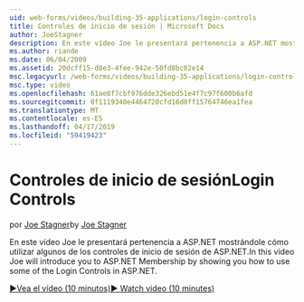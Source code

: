 ```yaml
---
uid: web-forms/videos/building-35-applications/login-controls
title: Controles de inicio de sesión | Microsoft Docs
author: JoeStagner
description: En este vídeo Joe le presentará pertenencia a ASP.NET mostrándole cómo utilizar algunos de los controles de inicio de sesión de ASP.NET.
ms.author: riande
ms.date: 06/04/2009
ms.assetid: 20dcff15-d8e3-4fee-942e-50fd8bc02e14
msc.legacyurl: /web-forms/videos/building-35-applications/login-controls
msc.type: video
ms.openlocfilehash: 61ae8f7cbf976dde326ebd51e4f7c97f600b6afd
ms.sourcegitcommit: 0f1119340e4464720cfd16d0ff15764746ea1fea
ms.translationtype: MT
ms.contentlocale: es-ES
ms.lasthandoff: 04/17/2019
ms.locfileid: "59419423"
---
```

# <a name="login-controls"></a><span data-ttu-id="e4ade-103">Controles de inicio de sesión</span><span class="sxs-lookup"><span data-stu-id="e4ade-103">Login Controls</span></span>

<span data-ttu-id="e4ade-104">por [Joe Stagner](https://github.com/JoeStagner)</span><span class="sxs-lookup"><span data-stu-id="e4ade-104">by [Joe Stagner](https://github.com/JoeStagner)</span></span>

<span data-ttu-id="e4ade-105">En este vídeo Joe le presentará pertenencia a ASP.NET mostrándole cómo utilizar algunos de los controles de inicio de sesión de ASP.NET.</span><span class="sxs-lookup"><span data-stu-id="e4ade-105">In this video Joe will introduce you to ASP.NET Membership by showing you how to use some of the Login Controls in ASP.NET.</span></span>

[<span data-ttu-id="e4ade-106">&#9654;Vea el vídeo (10 minutos)</span><span class="sxs-lookup"><span data-stu-id="e4ade-106">&#9654; Watch video (10 minutes)</span></span>](https://channel9.msdn.com/Blogs/ASP-NET-Site-Videos/login-controls)
